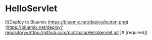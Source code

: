 # HelloServlet


[![Deploy to Bluemix (https://bluemix.net/deploy/button.png) (https://bluemix.net/deploy?repository=https://github.com/piotrbala/HelloServlet.git ]# [required])
